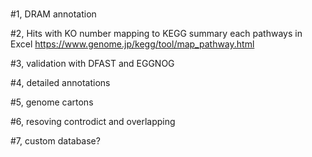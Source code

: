 #


#1, DRAM annotation


#2, Hits with KO number mapping to KEGG
summary each pathways in Excel
https://www.genome.jp/kegg/tool/map_pathway.html

#3, validation with DFAST and EGGNOG

#4, detailed annotations

#5, genome cartons


#6, resoving controdict and overlapping


#7, custom database?

